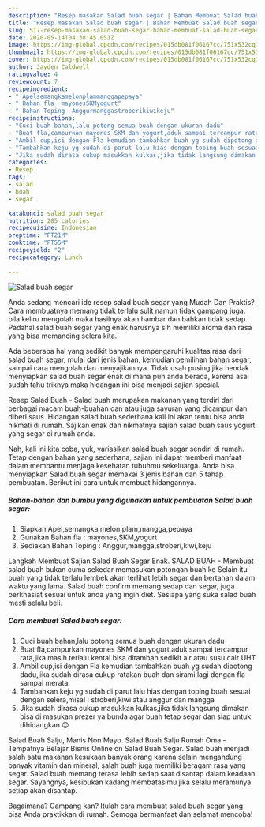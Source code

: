 ```yaml
---
description: "Resep masakan Salad buah segar | Bahan Membuat Salad buah segar Yang Sedap"
title: "Resep masakan Salad buah segar | Bahan Membuat Salad buah segar Yang Sedap"
slug: 517-resep-masakan-salad-buah-segar-bahan-membuat-salad-buah-segar-yang-sedap
date: 2020-05-14T04:38:45.051Z
image: https://img-global.cpcdn.com/recipes/015db081f06167cc/751x532cq70/salad-buah-segar-foto-resep-utama.jpg
thumbnail: https://img-global.cpcdn.com/recipes/015db081f06167cc/751x532cq70/salad-buah-segar-foto-resep-utama.jpg
cover: https://img-global.cpcdn.com/recipes/015db081f06167cc/751x532cq70/salad-buah-segar-foto-resep-utama.jpg
author: Jayden Caldwell
ratingvalue: 4
reviewcount: 7
recipeingredient:
- " Apelsemangkamelonplammanggapepaya"
- " Bahan fla  mayonesSKMyogurt"
- " Bahan Toping  Anggurmanggastroberikiwikeju"
recipeinstructions:
- "Cuci buah bahan,lalu potong semua buah dengan ukuran dadu"
- "Buat fla,campurkan mayones SKM dan yogurt,aduk sampai tercampur rata,jika masih terlalu kental bisa ditambah sedikit air atau susu cair UHT"
- "Ambil cup,isi dengan Fla kemudian tambahkan buah yg sudah dipotong dadu,jika sudah dirasa cukup ratakan buah dan sirami lagi dengan fla sampai merata."
- "Tambahkan keju yg sudah di parut lalu hias dengan toping buah sesuai dengan selera,misal : stroberi,kiwi atau anggur dan mangga"
- "Jika sudah dirasa cukup masukkan kulkas,jika tidak langsung dimakan bisa di masukan prezer ya bunda agar buah tetap segar dan siap untuk dihidangkan 😊"
categories:
- Resep
tags:
- salad
- buah
- segar

katakunci: salad buah segar 
nutrition: 285 calories
recipecuisine: Indonesian
preptime: "PT21M"
cooktime: "PT55M"
recipeyield: "2"
recipecategory: Lunch

---
```



![Salad buah segar](https://img-global.cpcdn.com/recipes/015db081f06167cc/751x532cq70/salad-buah-segar-foto-resep-utama.jpg)

Anda sedang mencari ide resep salad buah segar yang Mudah Dan Praktis? Cara membuatnya memang tidak terlalu sulit namun tidak gampang juga. bila keliru mengolah maka hasilnya akan hambar dan bahkan tidak sedap. Padahal salad buah segar yang enak harusnya sih memiliki aroma dan rasa yang bisa memancing selera kita.

Ada beberapa hal yang sedikit banyak mempengaruhi kualitas rasa dari salad buah segar, mulai dari jenis bahan, kemudian pemilihan bahan segar, sampai cara mengolah dan menyajikannya. Tidak usah pusing jika hendak menyiapkan salad buah segar enak di mana pun anda berada, karena asal sudah tahu triknya maka hidangan ini bisa menjadi sajian spesial.

Resep Salad Buah - Salad buah merupakan makanan yang terdiri dari berbagai macam buah-buahan dan atau juga sayuran yang dicampur dan diberi saus. Hidangan salad buah sederhana kali ini akan tentu bisa anda nikmati di rumah. Sajikan enak dan nikmatnya sajian salad buah saus yogurt yang segar di rumah anda.


Nah, kali ini kita coba, yuk, variasikan salad buah segar sendiri di rumah. Tetap dengan bahan yang sederhana, sajian ini dapat memberi manfaat dalam membantu menjaga kesehatan tubuhmu sekeluarga. Anda bisa menyiapkan Salad buah segar memakai 3 jenis bahan dan 5 tahap pembuatan. Berikut ini cara untuk membuat hidangannya.

<!--inarticleads1-->

##### Bahan-bahan dan bumbu yang digunakan untuk pembuatan Salad buah segar:

1. Siapkan  Apel,semangka,melon,plam,mangga,pepaya
1. Gunakan  Bahan fla : mayones,SKM,yogurt
1. Sediakan  Bahan Toping : Anggur,mangga,stroberi,kiwi,keju


Langkah Membuat Sajian Salad Buah Segar Enak. SALAD BUAH - Membuat salad buah bukan cuma sekedar memasukan potongan buah ke Selain itu buah yang tidak terlalu lembek akan terlihat lebih segar dan bertahan dalam waktu yang lama. Salad buah confirm memang sedap dan segar, juga berkhasiat sesuai untuk anda yang ingin diet. Sesiapa yang suka salad buah mesti selalu beli. 

<!--inarticleads2-->

##### Cara membuat Salad buah segar:

1. Cuci buah bahan,lalu potong semua buah dengan ukuran dadu
1. Buat fla,campurkan mayones SKM dan yogurt,aduk sampai tercampur rata,jika masih terlalu kental bisa ditambah sedikit air atau susu cair UHT
1. Ambil cup,isi dengan Fla kemudian tambahkan buah yg sudah dipotong dadu,jika sudah dirasa cukup ratakan buah dan sirami lagi dengan fla sampai merata.
1. Tambahkan keju yg sudah di parut lalu hias dengan toping buah sesuai dengan selera,misal : stroberi,kiwi atau anggur dan mangga
1. Jika sudah dirasa cukup masukkan kulkas,jika tidak langsung dimakan bisa di masukan prezer ya bunda agar buah tetap segar dan siap untuk dihidangkan 😊


Salad Buah Salju, Manis Non Mayo. Salad Buah Salju Rumah Oma - Tempatnya Belajar Bisnis Online on Salad Buah Segar. Salad buah menjadi salah satu makanan kesukaan banyak orang karena selain mengandung banyak vitamin dan mineral, salah buah juga memiliki beragam rasa yang segar. Salad buah memang terasa lebih sedap saat disantap dalam keadaan segar. Sayangnya, kesibukan kadang membatasimu jika selalu meramunya setiap akan disantap. 

Bagaimana? Gampang kan? Itulah cara membuat salad buah segar yang bisa Anda praktikkan di rumah. Semoga bermanfaat dan selamat mencoba!
